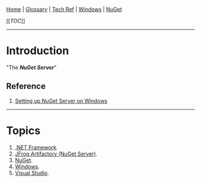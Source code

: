 [Home](/Slalom-LLC/Slalom-Consulting) | [Glossary](/Glossary) | [Tech Ref](/Tech-Ref) | [Windows](/Tech-Ref/Microsoft/Microsoft-Windows) | [NuGet](/Tech-Ref/Microsoft/Microsoft-Windows/NuGet)

[[_TOC_]]

---
# Introduction
"The _***NuGet Server***_"

## Reference
1. [Setting up NuGet Server on Windows](https://adamtheautomator.com/nuget-server/)

---
# Topics
1. [.NET Framework](/Tech-Ref/Software-Development/NET-Framework).
1. [JFrog Artifactory (NuGet Server)](/Tech-Ref/Software-Development/DevOps-\(Development-and-IT-Operations\)/JFrog-Platform/JFrog-Artifactory).
1. [NuGet](/Tech-Ref/Microsoft/Microsoft-Windows/NuGet).
1. [Windows](/Tech-Ref/Microsoft/Microsoft-Windows).
1. [Visual Studio](/Tech-Ref/Microsoft/Visual-Studio).
